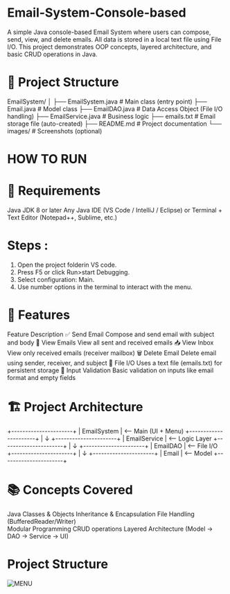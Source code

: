 # Email-System-Console-based
A simple Java console-based Email System where users can compose, send, view, and delete emails. All data is stored in a local text file using File I/O. This project demonstrates OOP concepts, layered architecture, and basic CRUD operations in Java.

# 📁 Project Structure

EmailSystem/
│
├── EmailSystem.java         # Main class (entry point)
├── Email.java               # Model class
├── EmailDAO.java            # Data Access Object (File I/O handling)
├── EmailService.java        # Business logic
├── emails.txt               # Email storage file (auto-created)
├── README.md                # Project documentation
└── images/                  # Screenshots (optional)
# HOW TO RUN

# 🔧 Requirements
Java JDK 8 or later
Any Java IDE (VS Code / IntelliJ / Eclipse) or
Terminal + Text Editor (Notepad++, Sublime, etc.)
# Steps :
1. Open the project folderin VS code.
2. Press F5 or click Run>start Debugging.
3. Select configuration: Main.
4. Use number options in the terminal to interact with the menu.


# 🧩 Features
Feature	Description
✅ Send Email	          Compose and send email with subject and body
📩 View Emails        	View all sent and received emails
📥 View Inbox	          View only received emails (receiver mailbox)
🗑️ Delete Email       	Delete email using sender, receiver, and subject
💾 File I/O           	Uses a text file (emails.txt) for persistent storage
🔐 Input Validation   	Basic validation on inputs like email format and empty fields

# 🏗️ Project Architecture

+----------------------+
|     EmailSystem      | <-- Main (UI + Menu)
+----------------------+
           |
           ↓
+----------------------+
|    EmailService      | <-- Logic Layer
+----------------------+
           |
           ↓
+----------------------+
|      EmailDAO        | <-- File I/O
+----------------------+
           |
           ↓
+----------------------+
|       Email          | <-- Model
+----------------------+

# 📚 Concepts Covered
Java Classes & Objects
Inheritance & Encapsulation
File Handling (BufferedReader/Writer)\
Modular Programming
CRUD operations
Layered Architecture (Model → DAO → Service → UI)

# Project Structure
![MENU]("IMAGES/MENU.png")

